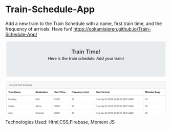 # Train-Schedule-App
Add a new train to the Train Schedule with a name, first train time, and the frequency of arrivals. Have fun! 
https://ookamisieren.github.io/Train-Schedule-App/

![](./assets/images/train.PNG)





Technologies Used: Html,CSS,Firebase, Moment JS
